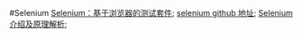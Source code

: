 #Selenium 
[Selenium：基于浏览器的测试套件](https://juejin.im/entry/5677d3c200b0acaa4c08aa4e);
[selenium github 地址](https://github.com/SeleniumHQ/selenium);
[Selenium介绍及原理解析](http://blog.csdn.net/hhb200766/article/details/6757742);
